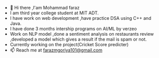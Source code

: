 - 👋 Hi there ,I'am Mohammad faraz
- I am third year college student at MIT ADT.
- I have work on web development ,have practice DSA using C++ and Java.
- I have done 3 months intership programs on AI/ML by verzeo
- Work on NLP model ,done a sentiment analysis on restaurants review ,developed a model which gives a result if the mail is spam or not.
- Currently working on the project(Cricket Score predicter)
- 📫 Reach me at farazmgoriya101@gmail.com


<!---
amfarazz/amfarazz is a ✨ special ✨ repository because its `README.md` (this file) appears on your GitHub profile.
You can click the Preview link to take a look at your changes.
--->
